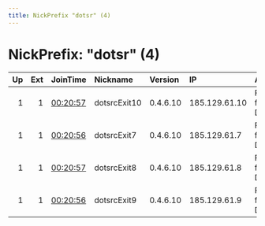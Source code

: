 ```yaml
---
title: NickPrefix "dotsr" (4)
---
```


# NickPrefix: "dotsr" (4)

|   Up |   Ext | JoinTime                                                                                              | Nickname     | Version   | IP            | AS                  | CC   |   ORp |   Dirp | OS    | Contact                            |   eFamMembers |
|-----:|------:|:------------------------------------------------------------------------------------------------------|:-------------|:----------|:--------------|:--------------------|:-----|------:|-------:|:------|:-----------------------------------|--------------:|
|    1 |     1 | [00:20:57](https://nusenu.github.io/OrNetStats/w/relay/45D276D6A51DAE5C6F39A655ECE647DDEA9FAEF4.html) | dotsrcExit10 | 0.4.6.10  | 185.129.61.10 | Forening for DotSrc | dk   |   443 |      0 | Linux | email:staff dotsrc.org url:https:/ |            12 |
|    1 |     1 | [00:20:56](https://nusenu.github.io/OrNetStats/w/relay/A4E65F29495ED1111A69A11933E8ECA70B016791.html) | dotsrcExit7  | 0.4.6.10  | 185.129.61.7  | Forening for DotSrc | dk   |   443 |      0 | Linux | email:staff dotsrc.org url:https:/ |            12 |
|    1 |     1 | [00:20:57](https://nusenu.github.io/OrNetStats/w/relay/62A4E6BFE875437879EB7981C3FC0310D3506AF5.html) | dotsrcExit8  | 0.4.6.10  | 185.129.61.8  | Forening for DotSrc | dk   |   443 |      0 | Linux | email:staff dotsrc.org url:https:/ |            12 |
|    1 |     1 | [00:20:56](https://nusenu.github.io/OrNetStats/w/relay/6878541E2613946DCE1E454369190263D473BA73.html) | dotsrcExit9  | 0.4.6.10  | 185.129.61.9  | Forening for DotSrc | dk   |   443 |      0 | Linux | email:staff dotsrc.org url:https:/ |            12 |
